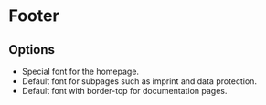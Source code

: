 # Footer

## Options

- Special font for the homepage.
- Default font for subpages such as imprint and data protection.
- Default font with border-top for documentation pages.

